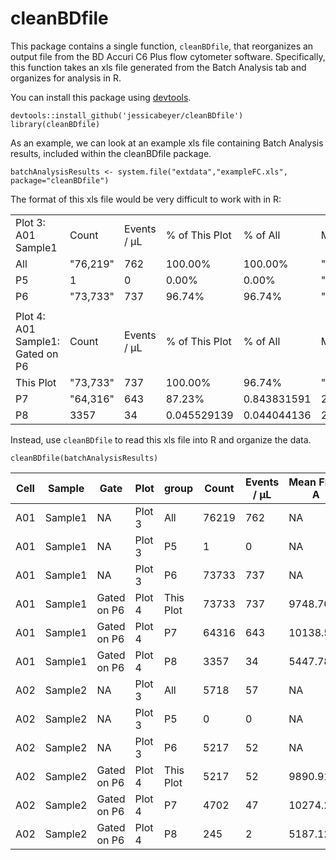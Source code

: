 # cleanBDfile
This package contains a single function, `cleanBDfile`, that reorganizes an output file from the BD Accuri C6 Plus flow cytometer software. Specifically, this function takes an xls file generated from the Batch Analysis tab and organizes for analysis in R.

You can install this package using [devtools](https://cran.r-project.org/web/packages/devtools/index.html).

```
devtools::install_github('jessicabeyer/cleanBDfile')
library(cleanBDfile)
```

As an example, we can look at an example xls file containing Batch Analysis results, included within the cleanBDfile package.

```
batchAnalysisResults <- system.file("extdata","exampleFC.xls", package="cleanBDfile")
```
The format of this xls file would be very difficult to work with in R:

|                                  |          |             |                |             |                |              |             |             |              |              | 
|----------------------------------|----------|-------------|----------------|-------------|----------------|--------------|-------------|-------------|--------------|--------------| 
| Plot 3: A01 Sample1              | Count    | Events / μL | % of This Plot | % of All    | Mean FL3-A     | Mean FL2-A   | CV FL3-A    | CV FL2-A    | Median FL3-A | Median FL2-A | 
| All                              | "76,219" | 762         | 100.00%        | 100.00%     | "2,283,173.40" | "1,221.17"   | 30.65%      | 71.32%      |              |              | 
| P5                               | 1        | 0           | 0.00%          | 0.00%       | "2,542,497.00" | "104,569.00" | 0.00%       | 0.00%       |              |              | 
| P6                               | "73,733" | 737         | 96.74%         | 96.74%      | "2,355,232.89" | "1,232.53"   | 23.86%      | 24.12%      |              |              | 
|                                  |          |             |                |             |                |              |             |             |              |              | 
| Plot 4: A01 Sample1: Gated on P6 | Count    | Events / μL | % of This Plot | % of All    | Mean FL3-A     | Mean FL1-A   | CV FL3-A    | CV FL1-A    | Median FL3-A | Median FL1-A | 
| This Plot                        | "73,733" | 737         | 100.00%        | 96.74%      | "2,355,232.89" | "9,748.76"   | 23.86%      | 27.52%      |              |              | 
| P7                               | "64,316" | 643         | 87.23%         | 0.843831591 | 2331800.431    | 10138.58446  | 0.227644637 | 0.23856464  |              |              | 
| P8                               | 3357     | 34          | 0.045529139    | 0.044044136 | 2346499.822    | 5447.780459  | 0.233231419 | 0.238693222 |              |              | 

Instead, use `cleanBDfile` to read this xls file into R and organize the data.
```
cleanBDfile(batchAnalysisResults)
```
| Cell | Sample  | Gate        | Plot   | group     | Count | Events / μL | Mean FL1-A | Mean FL2-A | Mean FL3-A | CV FL1-A  | CV FL2-A  | CV FL3-A  | 
|------|---------|-------------|--------|-----------|-------|-------------|------------|------------|------------|-----------|-----------|-----------| 
| A01  | Sample1 | NA          | Plot 3 | All       | 76219 | 762         | NA         | 1221.167   | 2283173    | NA        | 0.7132268 | 0.3064661 | 
| A01  | Sample1 | NA          | Plot 3 | P5        | 1     | 0           | NA         | 104569     | 2542497    | NA        | 0         | 0         | 
| A01  | Sample1 | NA          | Plot 3 | P6        | 73733 | 737         | NA         | 1232.525   | 2355233    | NA        | 0.2412269 | 0.238634  | 
| A01  | Sample1 | Gated on P6 | Plot 4 | This Plot | 73733 | 737         | 9748.761   | NA         | 2355233    | 0.275229  | NA        | 0.238634  | 
| A01  | Sample1 | Gated on P6 | Plot 4 | P7        | 64316 | 643         | 10138.584  | NA         | 2331800    | 0.2385646 | NA        | 0.2276446 | 
| A01  | Sample1 | Gated on P6 | Plot 4 | P8        | 3357  | 34          | 5447.78    | NA         | 2346500    | 0.2386932 | NA        | 0.2332314 | 
| A02  | Sample2 | NA          | Plot 3 | All       | 5718  | 57          | NA         | 1166.867   | 2034217    | NA        | 0.431591  | 0.3895973 | 
| A02  | Sample2 | NA          | Plot 3 | P5        | 0     | 0           | NA         | 0          | 0          | NA        | 0         | 0         | 
| A02  | Sample2 | NA          | Plot 3 | P6        | 5217  | 52          | NA         | 1243.251   | 2228867    | NA        | 0.2344015 | 0.2269615 | 
| A02  | Sample2 | Gated on P6 | Plot 4 | This Plot | 5217  | 52          | 9890.913   | NA         | 2228867    | 0.2813896 | NA        | 0.2269615 | 
| A02  | Sample2 | Gated on P6 | Plot 4 | P7        | 4702  | 47          | 10274.234  | NA         | 2219186    | 0.247009  | NA        | 0.2249267 | 
| A02  | Sample2 | Gated on P6 | Plot 4 | P8        | 245   | 2           | 5187.127   | NA         | 2232615    | 0.228119  | NA        | 0.2245781 | 


